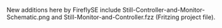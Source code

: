 New additions here by FireflySE include Still-Controller-and-Monitor-Schematic.png and Still-Monitor-and-Controller.fzz (Fritzing project file).
